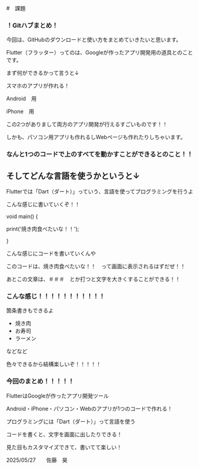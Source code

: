 #　課題　
### ！Gitハブまとめ！

今回は、GitHubのダウンロードと使い方をまとめていきたいと思います。

Flutter（フラッター）ってのは、Googleが作ったアプリ開発用の道具とのことです。

まず何ができるかって言うと↓

スマホのアプリが作れる！

Android　用

iPhone　用

この2つがありまして両方のアプリ開発が行えるすごいものです！！ 

しかも、パソコン用アプリも作れるしWebページも作れたりしちゃいます。

### なんと1つのコードで上のすべてを動かすことができるとのこと！！

## そしてどんな言語を使うかというと↓

Flutterでは「Dart（ダート）」っていう、言語を使ってプログラミングを行うよ

こんな感じに書いていくぞ！！

void main() {

  print('焼き肉食べたいな！！');
  
}

こんな感じにコードを書いていくんや

このコードは、焼き肉食べたいな！！　って画面に表示されるはずだぜ！！

あとこの文章は、＃＃＃　とか打つと文字を大きくすることができる！！

### こんな感じ！！！！！！！！！！！

箇条書きもできるよ

- 焼き肉
- お寿司
- ラーメン

などなど

色々できるから結構楽しいぞ！！！！！


### 今回のまとめ！！！！！

FlutterはGoogleが作ったアプリ開発ツール

Android・iPhone・パソコン・Webのアプリが1つのコードで作れる！

プログラミングには「Dart（ダート）」って言語を使う

コードを書くと、文字を画面に出したりできる！

見た目もカスタマイズできて、書いてて楽しい！

2025/05/27　　佐藤　昊

